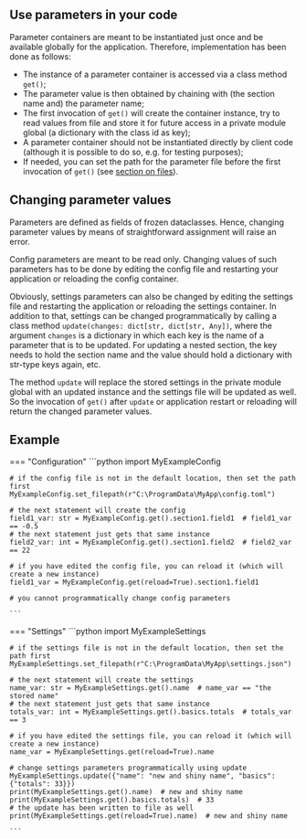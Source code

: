 ## Use parameters in your code

Parameter containers are meant to be instantiated just once and be available globally for
the application. Therefore, implementation has been done as follows:

- The instance of a parameter container is accessed via a class method `get()`;
- The parameter value is then obtained by chaining with (the section name and) the
  parameter name;
- The first invocation of `get()` will create the container instance, try to read values
  from file and store it for future access in a private module global (a dictionary with
  the class id as key);
- A parameter container should not be instantiated directly by client code (although it
  is possible to do so, e.g. for testing purposes);
- If needed, you can set the path for the parameter file before the first invocation of
  `get()` (see [section on files](./3-Files.md)).

## Changing parameter values

Parameters are defined as fields of frozen dataclasses. Hence, changing parameter values
by means of straightforward assignment will raise an error.

Config parameters are meant to be read only. Changing values of such parameters has to be
done by editing the config file and restarting your application or reloading the config
container.

Obviously, settings parameters can also be changed by editing the settings file and
restarting the application or reloading the settings container. In addition to that,
settings can be changed programmatically by calling a class method 
`update(changes: dict[str, dict[str, Any])`, where the argument `changes` is a dictionary
in which each key is the name of a parameter that is to be updated. For updating a nested
section, the key needs to hold the section name and the value should hold a dictionary
with str-type keys again, etc. 

The method `update` will replace the stored settings
in the private module global with an updated instance and the settings file will be
updated as well. So the invocation of `get()` after `update` or application restart or
reloading will return the changed parameter values.

## Example

=== "Configuration"
    ```python
    import MyExampleConfig

    # if the config file is not in the default location, then set the path first
    MyExampleConfig.set_filepath(r"C:\ProgramData\MyApp\config.toml")

    # the next statement will create the config
    field1_var: str = MyExampleConfig.get().section1.field1  # field1_var == -0.5
    # the next statement just gets that same instance
    field2_var: int = MyExampleConfig.get().section1.field2  # field2_var == 22

    # if you have edited the config file, you can reload it (which will create a new instance)
    field1_var = MyExampleConfig.get(reload=True).section1.field1

    # you cannot programmatically change config parameters

    ```

=== "Settings"
    ```python
    import MyExampleSettings

    # if the settings file is not in the default location, then set the path first
    MyExampleSettings.set_filepath(r"C:\ProgramData\MyApp\settings.json")

    # the next statement will create the settings
    name_var: str = MyExampleSettings.get().name  # name_var == "the stored name"
    # the next statement just gets that same instance
    totals_var: int = MyExampleSettings.get().basics.totals  # totals_var == 3

    # if you have edited the settings file, you can reload it (which will create a new instance)
    name_var = MyExampleSettings.get(reload=True).name

    # change settings parameters programmatically using update
    MyExampleSettings.update({"name": "new and shiny name", "basics": {"totals": 33}})
    print(MyExampleSettings.get().name)  # new and shiny name
    print(MyExampleSettings.get().basics.totals)  # 33
    # the update has been written to file as well
    print(MyExampleSettings.get(reload=True).name)  # new and shiny name

    ```
